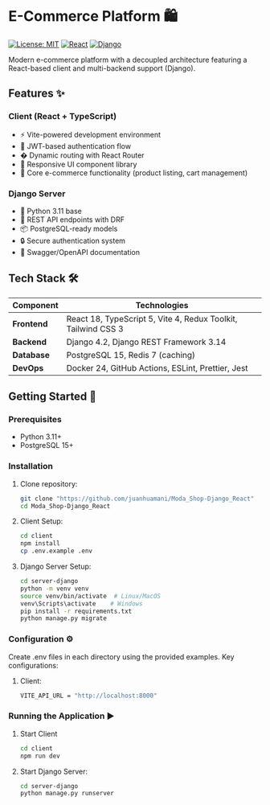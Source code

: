# E-Commerce Platform 🛍️

[![License: MIT](https://img.shields.io/badge/License-MIT-blue.svg)](https://opensource.org/licenses/MIT)
[![React](https://img.shields.io/badge/React-18.2-%2361DAFB)](https://react.dev/)
[![Django](https://img.shields.io/badge/Django-4.2-brightgreen)](https://www.djangoproject.com/)

Modern e-commerce platform with a decoupled architecture featuring a React-based client and multi-backend support (Django).

## Features ✨

### Client (React + TypeScript)
- ⚡ Vite-powered development environment
- 🔐 JWT-based authentication flow
- � Dynamic routing with React Router
- 🎨 Responsive UI component library
- 🛒 Core e-commerce functionality (product listing, cart management)

### Django Server
- 🐍 Python 3.11 base
- 🔄 REST API endpoints with DRF
- 📦 PostgreSQL-ready models
- 🔒 Secure authentication system
- 📄 Swagger/OpenAPI documentation


## Tech Stack 🛠️

| Component       | Technologies                                                                 |
|-----------------|------------------------------------------------------------------------------|
| **Frontend**    | React 18, TypeScript 5, Vite 4, Redux Toolkit, Tailwind CSS 3                |
| **Backend**     | Django 4.2, Django REST Framework 3.14                                      |
| **Database**    | PostgreSQL 15, Redis 7 (caching)                                            |
| **DevOps**      | Docker 24, GitHub Actions, ESLint, Prettier, Jest                            |

## Getting Started 🚀

### Prerequisites
- Python 3.11+
- PostgreSQL 15+

### Installation

1. Clone repository:
   ```bash
   git clone "https://github.com/juanhuamani/Moda_Shop-Django_React"
   cd Moda_Shop-Django_React

2. Client Setup:
   ```bash
   cd client
   npm install
   cp .env.example .env

3. Django Server Setup:
   ```bash
   cd server-django
   python -m venv venv
   source venv/bin/activate  # Linux/MacOS
   venv\Scripts\activate    # Windows
   pip install -r requirements.txt
   python manage.py migrate

### Configuration ⚙️
Create .env files in each directory using the provided examples. Key configurations:

1. Client:
   ```bash
   VITE_API_URL = "http://localhost:8000"


### Running the Application ▶️

1. Start Client
    ```bash
    cd client
    npm run dev

2. Start Django Server:
   ```bash
   cd server-django
   python manage.py runserver
